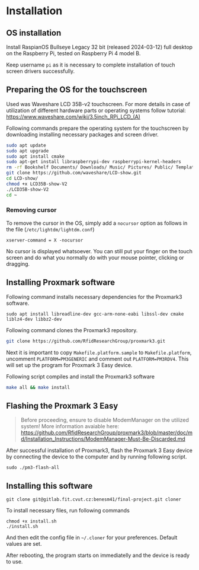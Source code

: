 # Installation

## OS installation
Install RaspianOS Bullseye Legacy 32 bit (released 2024-03-12) full desktop on the Raspberry Pi, tested on Raspberry Pi 4 model B.

Keep username `pi` as it is necessary to complete installation of touch screen drivers successfully.

## Preparing the OS for the touchscreen

Used was Waveshare LCD 35B-v2 touchscreen. For more details in case of utilization of different hardware parts or operating systems follow tutorial: https://www.waveshare.com/wiki/3.5inch_RPi_LCD_(A)

Following commands prepare the operating system for the touchscreen by downloading installing necessary packages and screen driver.

```bash
sudo apt update
sudo apt upgrade
sudo apt install cmake
sudo apt-get install libraspberrypi-dev raspberrypi-kernel-headers
rm -rf Bookshelf Documents/ Downloads/ Music/ Pictures/ Public/ Templates/ Videos/
git clone https://github.com/waveshare/LCD-show.git
cd LCD-show/
chmod +x LCD35B-show-V2
./LCD35B-show-V2
cd ~
```

### Removing cursor
To remove the cursor in the OS, simply add a `nocursor` option as follows in the file (`/etc/lightdm/lightdm.conf`)
```
xserver-command = X -nocursor
```

No cursor is displayed whatsoever. You can still put your finger on the touch screen and do what you normally do with your mouse pointer, clicking or dragging.

## Installing Proxmark software

Following command installs necessary dependencies for the Proxmark3 software.
```
sudo apt install libreadline-dev gcc-arm-none-eabi libssl-dev cmake liblz4-dev libbz2-dev
```

Following command clones the Proxmark3 repository.
```bash
git clone https://github.com/RfidResearchGroup/proxmark3.git
```
Next it is important to copy `Makefile.platform.sample` to `Makefile.platform`, uncomment `PLATFORM=PM3GENERIC` and comment out `PLATFORM=PM3RDV4`. This will set up the program for Proxmark 3 Easy device.

Following script compiles and install the Proxmark3 software
```bash
make all && make install
```

## Flashing the Proxmark 3 Easy

> Before proceeding, ensure to disable ModemManager on the utilized system! More information avaiable here: https://github.com/RfidResearchGroup/proxmark3/blob/master/doc/md/Installation_Instructions/ModemManager-Must-Be-Discarded.md

After successful installation of Proxmark3, flash the Proxmark 3 Easy device by connecting the device to the computer and by running following script.

```
sudo ./pm3-flash-all
```

## Installing this software

```shell
git clone git@gitlab.fit.cvut.cz:benesm41/final-project.git cloner
```
To install necessary files, run following commands

```
chmod +x install.sh
./install.sh
```

And then edit the config file in `~/.cloner` for your preferences. Default values are set.

After rebooting, the program starts on immediatelly and the device is ready to use.
